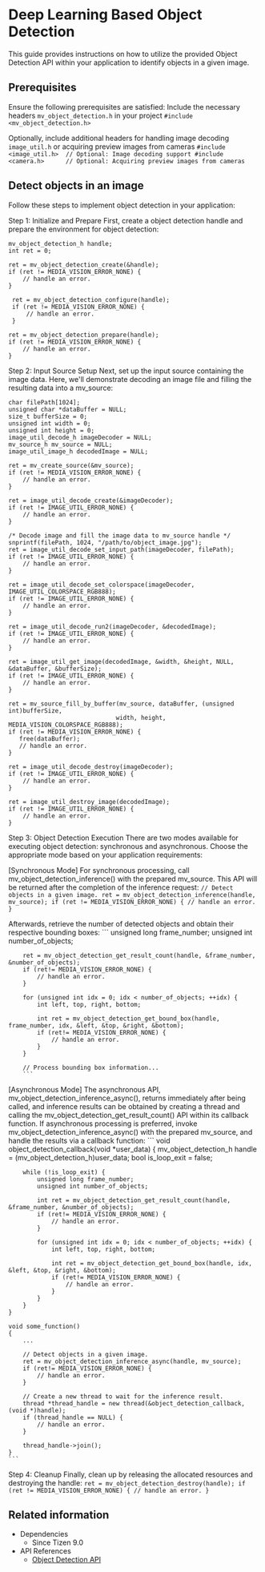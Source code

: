 # Deep Learning Based Object Detection

This guide provides instructions on how to utilize the provided Object Detection API within your application to identify objects in a given image.

## Prerequisites
Ensure the following prerequisites are satisfied:
Include the necessary headers `mv_object_detection.h` in your project
    ```
	#include <mv_object_detection.h>
	```

Optionally, include additional headers for handling image decoding `image_util.h` or acquiring preview images from cameras
    ```
	#include <image_util.h>  // Optional: Image decoding support
    #include <camera.h>      // Optional: Acquiring preview images from cameras
	```

## Detect objects in an image
Follow these steps to implement object detection in your application:

Step 1: Initialize and Prepare
First, create a object detection handle and prepare the environment for object detection:
   ```
   mv_object_detection_h handle;
   int ret = 0;

   ret = mv_object_detection_create(&handle);
   if (ret != MEDIA_VISION_ERROR_NONE) {
       // handle an error.
   }

    ret = mv_object_detection_configure(handle);
    if (ret != MEDIA_VISION_ERROR_NONE) {
        // handle an error.
    }

   ret = mv_object_detection_prepare(handle);
   if (ret != MEDIA_VISION_ERROR_NONE) {
       // handle an error.
   }
   ```

Step 2: Input Source Setup
Next, set up the input source containing the image data. Here, we'll demonstrate decoding an image file and filling the resulting data into a mv_source:
   ```
   char filePath[1024];
   unsigned char *dataBuffer = NULL;
   size_t bufferSize = 0;
   unsigned int width = 0;
   unsigned int height = 0;
   image_util_decode_h imageDecoder = NULL;
   mv_source_h mv_source = NULL;
   image_util_image_h decodedImage = NULL;

   ret = mv_create_source(&mv_source);
   if (ret != MEDIA_VISION_ERROR_NONE) {
       // handle an error.
   }

   ret = image_util_decode_create(&imageDecoder);
   if (ret != IMAGE_UTIL_ERROR_NONE) {
       // handle an error.
   }

   /* Decode image and fill the image data to mv_source handle */
   snprintf(filePath, 1024, "/path/to/object_image.jpg");
   ret = image_util_decode_set_input_path(imageDecoder, filePath);
   if (ret != IMAGE_UTIL_ERROR_NONE) {
       // handle an error.
   }

   ret = image_util_decode_set_colorspace(imageDecoder, IMAGE_UTIL_COLORSPACE_RGB888);
   if (ret != IMAGE_UTIL_ERROR_NONE) {
       // handle an error.
   }

   ret = image_util_decode_run2(imageDecoder, &decodedImage);
   if (ret != IMAGE_UTIL_ERROR_NONE) {
       // handle an error.
   }

   ret = image_util_get_image(decodedImage, &width, &height, NULL, &dataBuffer, &bufferSize);
   if (ret != IMAGE_UTIL_ERROR_NONE) {
       // handle an error.
   }

   ret = mv_source_fill_by_buffer(mv_source, dataBuffer, (unsigned int)bufferSize,
                                 width, height, MEDIA_VISION_COLORSPACE_RGB888);
   if (ret != MEDIA_VISION_ERROR_NONE) {
      free(dataBuffer);
	  // handle an error.
   }

   ret = image_util_decode_destroy(imageDecoder);
   if (ret != IMAGE_UTIL_ERROR_NONE) {
       // handle an error.
   }

   ret = image_util_destroy_image(decodedImage);
   if (ret != IMAGE_UTIL_ERROR_NONE) {
       // handle an error.
   }
   ```

Step 3: Object Detection Execution
There are two modes available for executing object detection: synchronous and asynchronous. Choose the appropriate mode based on your application requirements:

[Synchronous Mode]
For synchronous processing, call mv_object_detection_inference() with the prepared mv_source. This API will be returned after the completion of the inference request:
        ```
        // Detect objects in a given image.
        ret = mv_object_detection_inference(handle, mv_source);
        if (ret != MEDIA_VISION_ERROR_NONE) {
            // handle an error.
        }
		```

Afterwards, retrieve the number of detected objects and obtain their respective bounding boxes:
        ```
		unsigned long frame_number;
		unsigned int number_of_objects;

		ret = mv_object_detection_get_result_count(handle, &frame_number, &number_of_objects);
		if (ret!= MEDIA_VISION_ERROR_NONE) {
			// handle an error.
		}

		for (unsigned int idx = 0; idx < number_of_objects; ++idx) {
			int left, top, right, bottom;

			int ret = mv_object_detection_get_bound_box(handle, frame_number, idx, &left, &top, &right, &bottom);
			if (ret!= MEDIA_VISION_ERROR_NONE) {
				// handle an error.
			}
		}

		// Process bounding box information...
        ```

[Asynchronous Mode]
The asynchronous API, mv_object_detection_inference_async(), returns immediately after being called, and inference results can be obtained by creating a thread and calling the mv_object_detection_get_result_count() API within its callback function.
If asynchronous processing is preferred, invoke mv_object_detection_inference_async() with the prepared mv_source, and handle the results via a callback function:
	```
	void object_detection_callback(void *user_data)
	{
		mv_object_detection_h handle = (mv_object_detection_h)user_data;
		bool is_loop_exit = false;

		while (!is_loop_exit) {
			unsigned long frame_number;
			unsigned int number_of_objects;

			int ret = mv_object_detection_get_result_count(handle, &frame_number, &number_of_objects);
			if (ret!= MEDIA_VISION_ERROR_NONE) {
				// handle an error.
			}

			for (unsigned int idx = 0; idx < number_of_objects; ++idx) {
				int left, top, right, bottom;

				int ret = mv_object_detection_get_bound_box(handle, idx, &left, &top, &right, &bottom);
				if (ret!= MEDIA_VISION_ERROR_NONE) {
					// handle an error.
				}
			}
		}
	}

    void some_function()
	{
		...

		// Detect objects in a given image.
		ret = mv_object_detection_inference_async(handle, mv_source);
		if (ret!= MEDIA_VISION_ERROR_NONE) {
			// handle an error.
		}

		// Create a new thread to wait for the inference result.
		thread *thread_handle = new thread(&object_detection_callback, (void *)handle);
		if (thread_handle == NULL) {
			// handle an error.
		}

		thread_handle->join();
	}
	```

Step 4: Cleanup
Finally, clean up by releasing the allocated resources and destroying the handle:
    ```
    ret = mv_object_detection_destroy(handle);
    if (ret != MEDIA_VISION_ERROR_NONE) {
        // handle an error.
    }
    ```

## Related information
- Dependencies
  - Since Tizen 9.0
- API References
  - [Object Detection API](../../api/common/latest/group__CAPI__MEDIA__VISION__OBJECT__DETECTION__MODULE.html)
